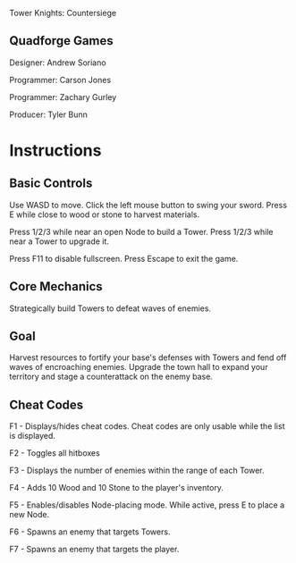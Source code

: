 Tower Knights: Countersiege

## Quadforge Games

Designer: Andrew Soriano

Programmer: Carson Jones

Programmer: Zachary Gurley

Producer: Tyler Bunn


# Instructions

## Basic Controls

Use WASD to move. Click the left mouse button to swing your sword. Press E while close to wood or stone to harvest materials.

Press 1/2/3 while near an open Node to build a Tower. Press 1/2/3 while near a Tower to upgrade it.

Press F11 to disable fullscreen. Press Escape to exit the game.

## Core Mechanics

Strategically build Towers to defeat waves of enemies.

## Goal

Harvest resources to fortify your base's defenses with Towers and fend off waves of encroaching enemies.
Upgrade the town hall to expand your territory and stage a counterattack on the enemy base.

## Cheat Codes

F1 - Displays/hides cheat codes. Cheat codes are only usable while the list is displayed.

F2 - Toggles all hitboxes

F3 - Displays the number of enemies within the range of each Tower.

F4 - Adds 10 Wood and 10 Stone to the player's inventory.

F5 - Enables/disables Node-placing mode. While active, press E to place a new Node.

F6 - Spawns an enemy that targets Towers.

F7 - Spawns an enemy that targets the player.

